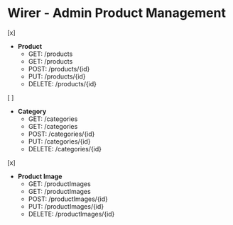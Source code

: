 # Wirer - Admin Product Management

[x]
- **Product**
    - GET: /products
    - GET: /products
    - POST: /products/{id}
    - PUT: /products/{id}
    - DELETE: /products/{id}


[ ] 
- **Category**
    - GET: /categories
    - GET: /categories
    - POST: /categories/{id}
    - PUT: /categories/{id}
    - DELETE: /categories/{id}

[x]
- **Product Image**
    - GET: /productImages
    - GET: /productImages
    - POST: /productImages/{id}
    - PUT: /productImages/{id}
    - DELETE: /productImages/{id}






